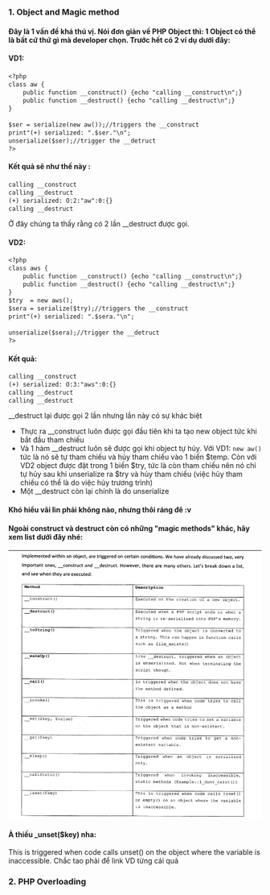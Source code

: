 ### 1. Object and Magic method
#### Đây là 1 vấn đề khá thú vị. Nói đơn giản về PHP Object thì: 1 Object có thể là bất cứ thứ gì mà developer chọn. Trước hết có 2 ví dụ dưới đây:

#### VD1:
```
<?php
class aw {
	public function __construct() {echo "calling __construct\n";}
	public function __destruct() {echo "calling __destruct\n";}
}

$ser = serialize(new aw());//triggers the __construct
print"(+) serialized: ".$ser."\n";
unserialize($ser);//trigger the __detruct
?>

```
#### Kết quả sẽ như thế này :
```
calling __construct
calling __destruct
(+) serialized: O:2:"aw":0:{}
calling __destruct

```

Ở đây chúng ta thấy rằng có 2 lần \_\_destruct được gọi.

#### VD2:
```
<?php
class aws {
	public function __construct() {echo "calling __construct\n";}
	public function __destruct() {echo "calling __destruct\n";}
}
$try  = new aws();
$sera = serialize($try);//triggers the __construct
print"(+) serialized: ".$sera."\n";

unserialize($sera);//trigger the __detruct
?>
```
#### Kết quả:
```
calling __construct
(+) serialized: O:3:"aws":0:{}
calling __destruct
calling __destruct
```

\_\_destruct lại được gọi 2 lần nhưng lần này có sự khác biệt
- Thực ra \_\_construct luôn được gọi đầu tiên khi ta tạo new object tức khi bắt đầu tham chiếu
- Và 1 hàm \_\_destruct luôn sẽ được gọi khi object tự hủy. Với VD1: `new aw()` tức là nó sẽ tự tham chiếu và hủy tham chiếu vào 1 biến $temp. Còn với VD2 object được đặt trong 1 biến $try, tức là còn tham chiếu nên nó chỉ tự hủy sau khi unserialize ra $try và hủy tham chiếu (việc hủy tham chiếu có thể là do việc hủy trương trình)
- Một \_\_destruct còn lại chính là do unserialize  

#### Khó hiểu vãi lìn phải không nào, nhưng thôi ráng đê :v

#### Ngoài construct và destruct còn có những "magic methods" khác, hãy xem list dưới đây nhé:

<img src="https://github.com/phulelouch/All_Web_CTF/blob/master/PHP/Pics/php_magic_method.png">

#### À thiếu \_unset($key) nha:
This is triggered when code calls unset() on the object where the variable is inaccessible.
Chắc tao phải để link VD từng cái quá

### 2. PHP Overloading


